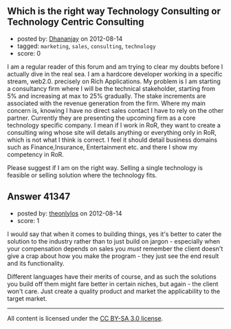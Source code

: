 ## Which is the right way Technology Consulting or Technology Centric Consulting

- posted by: [Dhananjay](https://stackexchange.com/users/-1/18922-dhananjay) on 2012-08-14
- tagged: `marketing`, `sales`, `consulting`, `technology`
- score: 0

I am a regular reader of this forum and am trying to clear my doubts before I actually dive in the real sea. 
I am a hardcore developer working in a specific stream, web2.0. precisely on Rich Applications. 
My problem is I am starting a consultancy firm where I will be the technical stakeholder, starting from 5% and increasing at max to 25% gradually. The stake increments are associated with the revenue generation from the firm. Where my main concern is, knowing I have no direct sales contact I have to rely on the other partner. Currently they are presenting the upcoming firm as a core technology specific company. I mean if I work in RoR, they want to create a consulting wing whose site will details anything or everything only in RoR, which is not what I think is correct. I feel it should detail business domains such as Finance,Insurance, Entertainment etc. and there I show my competency in RoR. 

Please suggest if I am on the right way. 
Selling a single technology is feasible or selling solution where the technology fits. 



## Answer 41347

- posted by: [theonlylos](https://stackexchange.com/users/-1/11985-theonlylos) on 2012-08-14
- score: 1

I would say that when it comes to building things, yes it's better to cater the solution to the industry rather than to just build on jargon - especially when your compensation depends on sales you *must* remember the client doesn't give a crap about how you make the program - they just see the end result and its functionality.

Different languages have their merits of course, and as such the solutions you build off them might fare better in certain niches, but again - the client won't care. Just create a quality product and market the applicability to the target market.



---

All content is licensed under the [CC BY-SA 3.0 license](https://creativecommons.org/licenses/by-sa/3.0/).
